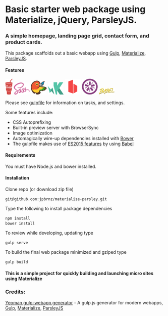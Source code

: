 # Basic starter web package using Materialize, jQuery, ParsleyJS.

### A simple homepage, landing page grid, contact form, and product cards.

This package scaffolds out a basic webapp using [Gulp](http://gulpjs.com/), [Materialize](http://materializecss.com/), [ParsleyJS](http://parsleyjs.org/).

#### Features
![Logo](docs/assets/gulp.png)
![Logo](docs/assets/sass.png)
![Logo](docs/assets/bower.png)
![Logo](docs/assets/karma.png)
![Logo](docs/assets/browsersync.png)
![Logo](docs/assets/jasmine.png)
![Logo](docs/assets/babel.png)

Please see [gulpfile](gulpfile.babel.js) for information on tasks, and settings.

Some features include:
* CSS Autoprefixing
* Built-in preview server with BrowserSync
* Image optimization
* Automagically wire-up dependencies installed with [Bower](http://bower.io)
* The gulpfile makes use of [ES2015 features](https://babeljs.io/docs/learn-es2015/) by using [Babel](https://babeljs.io)

#### Requirements

You must have Node.js and bower installed.

#### Installation

Clone repo (or download zip file)
```
git@github.com:jpbrnz/materialize-parsley.git
```

Type the following to install package dependencies

```    
npm install
bower install
```
To review while developing, updating type

```    
gulp serve
```
To build the final web package minimized and gziped type

```    
gulp build
```

#### This is a simple project for quickly building and launching micro sites using Materialize

### Credits:
[Yeoman gulp-webapp generator](https://github.com/yeoman/generator-gulp-webapp) - A gulp.js generator for modern webapps,
[Gulp](http://gulpjs.com/), [Materialize](http://materializecss.com/), [ParsleyJS](http://parsleyjs.org/)
